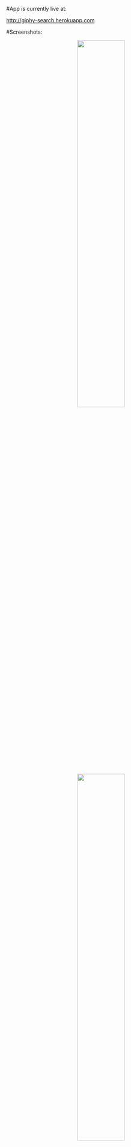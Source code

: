 #App is currently live at:

http://giphy-search.herokuapp.com

#Screenshots:

<p align="center">
<span>
<img src="https://raw.githubusercontent.com/eric-h0/giphySearch/screenshots/screenshots/1.png" width="50%" height="auto"/>
<img src="https://raw.githubusercontent.com/eric-h0/giphySearch/screenshots/screenshots/2.png" width="50%" height="auto"/>
</span>
<img src="https://raw.githubusercontent.com/eric-h0/giphySearch/screenshots/screenshots/3.png" width="100%" height="auto"/>
</p>

#Description:

A simple .gif-search application in which you can append new buttons and then click them in order for an array of .gif's to populate the page.

#Languages and API's used:
* HTML5
* CSS3
* Bootswatch
* Google Fonts API
* giphy API
